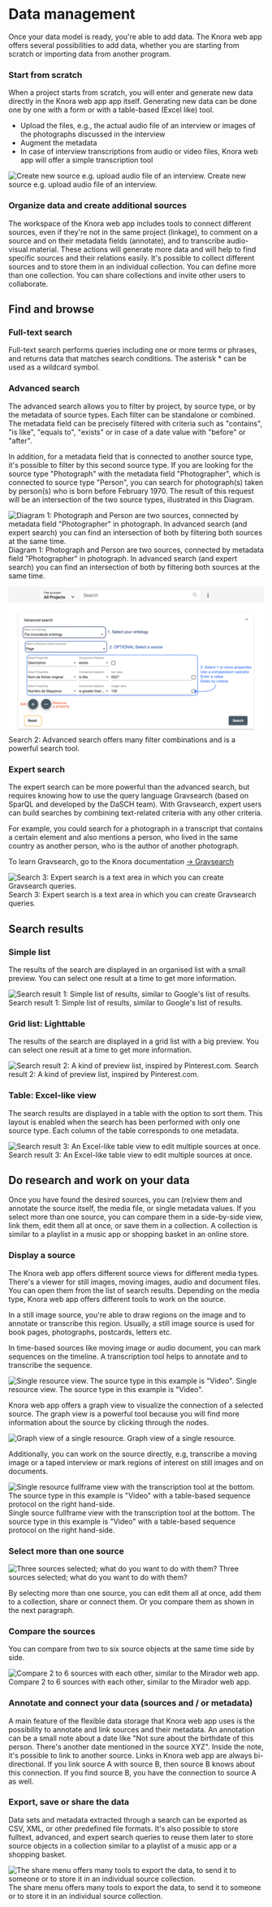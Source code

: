 # Data management

Once your data model is ready, you're able to add data. The Knora web app offers several possibilities to add data, whether you are starting from scratch or importing data from another program.

### Start from scratch

When a project starts from scratch, you will enter and generate new data directly in the Knora web app app itself. Generating new data can be done one by one with a form or with a table-based (Excel like) tool.

- Upload the files, e.g., the actual audio file of an interview or images of the photographs discussed in the interview
- Augment the metadata
- In case of interview transcriptions from audio or video files, Knora web app will offer a simple transcription tool

![Create new source e.g. upload audio file of an interview.](../assets/images/knora-app/mock-source-new-edit.png)
Create new source e.g. upload audio file of an interview.

### Organize data and create additional sources

The workspace of the Knora web app includes tools to connect different sources, even if they're not in the same project (linkage), to comment on a source and on their metadata fields (annotate), and to transcribe audio-visual material. These actions will generate more data and will help to find specific sources and their relations easily.
It's possible to collect different sources and to store them in an individual collection. You can define more than one collection. You can share collections and invite other users to collaborate.

## Find and browse


### Full-text search

Full-text search performs queries including one or more terms or phrases, and returns data that matches search conditions. The asterisk * can be used as a wildcard symbol.

<!-- ![Search 1: Simple full-text search with a selection to filter by project.](/assets/images/search-fulltext.png) -->

### Advanced search

The advanced search allows you to filter by project, by source type, or by the metadata of source types. Each filter can be standalone or combined. The metadata field can be precisely filtered with criteria such as "contains", "is like", "equals to", "exists" or in case of a date value with "before" or "after".

In addition, for a metadata field that is connected to another source type, it's possible to filter by this second source type. If you are looking for the source type "Photograph" with the metadata field "Photographer", which is connected to source type "Person", you can search for photograph(s) taken by person(s) who is born before February 1970. The result of this request will be an intersection of the two source types, illustrated in this Diagram.

![Diagram 1: Photograph and Person are two sources, connected by metadata field "Photographer" in photograph. In advanced search (and expert search) you can find an intersection of both by filtering both sources at the same time.](../assets/images/knora-app/search-advanced-diagram.png)
Diagram 1: Photograph and Person are two sources, connected by metadata field "Photographer" in photograph. In advanced search (and expert search) you can find an intersection of both by filtering both sources at the same time.

![Search 2: Advanced search offers many filter combinations and is a powerful search tool.](../assets/images/knora-app/search-advanced.png)
Search 2: Advanced search offers many filter combinations and is a powerful search tool.

### Expert search

The expert search can be more powerful than the advanced search, but requires knowing how to use the query language Gravsearch (based on SparQL and developed by the DaSCH team). With Gravsearch, expert users can build searches by combining text-related criteria with any other criteria.

For example, you could search for a photograph in a transcript that contains a certain element and also mentions a person, who lived in the same country as another person, who is the author of another photograph.

To learn Gravsearch, go to the Knora documentation [&rarr; Gravsearch](https://docs.knora.org/paradox/03-apis/api-v2/query-language.html)

![Search 3: Expert search is a text area in which you can create Gravsearch queries.](../assets/images/knora-app/search-expert-gravsearch.png)
Search 3: Expert search is a text area in which you can create Gravsearch queries.

## Search results


### Simple list
The results of the search are displayed in an organised list with a small preview. You can select one result at a time to get more information.

![Search result 1: Simple list of results, similar to Google's list of results.](../assets/images/knora-app/search-results-simple-list.png)
Search result 1: Simple list of results, similar to Google's list of results.

### Grid list: Lighttable

The results of the search are displayed in a grid list with a big preview. You can select one result at a time to get more information.

![Search result 2: A kind of preview list, inspired by Pinterest.com.](../assets/images/knora-app/search-results-grid-list.png)
Search result 2: A kind of preview list, inspired by Pinterest.com.

### Table: Excel-like view

The search results are displayed in a table with the option to sort them. This layout is enabled when the search has been performed with only one source type.
Each column of the table corresponds to one metadata.

![Search result 3: An Excel-like table view to edit multiple sources at once.](../assets/images/knora-app/search-results-table.png)
Search result 3: An Excel-like table view to edit multiple sources at once.

## Do research and work on your data

Once you have found the desired sources, you can (re)view them and annotate the source itself, the media file, or single metadata values. If you select more than one source, you can compare them in a side-by-side view, link them, edit them all at once, or save them in a collection. A collection is similar to a playlist in a music app or shopping basket in an online store.

### Display a source

The Knora web app offers different source views for different media types. There's a viewer for still images, moving images, audio and document files. You can open them from the list of search results. Depending on the media type, Knora web app offers different tools to work on the source.

In a still image source, you're able to draw regions on the image and to annotate or transcribe this region. Usually, a still image source is used for book pages, photographs, postcards, letters etc.

In time-based sources like moving image or audio document, you can mark sequences on the timeline. A transcription tool helps to annotate and to transcribe the sequence.

![Single resource view. The source type in this example is "Video".](../assets/images/knora-app/source-selected-one.png)
Single resource view. The source type in this example is "Video".

Knora web app offers a graph view to visualize the connection of a selected source. The graph view is a powerful tool because you will find more information about the source by clicking through the nodes.

![Graph view of a single resource.](../assets/images/knora-app/source-graph-view.png)
Graph view of a single resource.

Additionally, you can work on the source directly, e.g, transcribe a moving image or a taped interview or mark regions of interest on still images and on documents.

![Single resource fullframe view with the transcription tool at the bottom. The source type in this example is "Video" with a table-based sequence protocol on the right hand-side.](../assets/images/knora-app/source-selected-fullframe.png)
Single source fullframe view with the transcription tool at the bottom. The source type in this example is "Video" with a table-based sequence protocol on the right hand-side.

### Select more than one source

![Three sources selected; what do you want to do with them?](../assets/images/knora-app/source-selected-three.png)
Three sources selected; what do you want to do with them?

By selecting more than one source, you can edit them all at once, add them to a collection, share or connect them. Or you compare them as shown in the next paragraph.

### Compare the sources

You can compare from two to six source objects at the same time side by side.

![Compare 2 to 6 sources with each other, similar to the Mirador web app.](../assets/images/knora-app/source-compare-viewer.png)
Compare 2 to 6 sources with each other, similar to the Mirador web app.

### Annotate and connect your data (sources and / or metadata)

A main feature of the flexible data storage that Knora web app uses is the possibility to annotate and link sources and their metadata. An annotation can be a small note about a date like "Not sure about the birthdate of this person. There's another date mentioned in the source XYZ". Inside the note, it's possible to link to another source.
Links in Knora web app are always bi-directional. If you link source A with source B, then source B knows about this connection. If you find source B, you have the connection to source A as well.

### Export, save or share the data

Data sets and metadata extracted through a search can be exported as CSV, XML, or other predefined file formats.
It's also possible to store fulltext, advanced, and expert search queries to reuse them later to store source objects in a collection similar to a playlist of a music app or a shopping basket.

![The share menu offers many tools to export the data, to send it to someone or to store it in an individual source collection.](../assets/images/knora-app/share-export-menu.png)
The share menu offers many tools to export the data, to send it to someone or to store it in an individual source collection.
